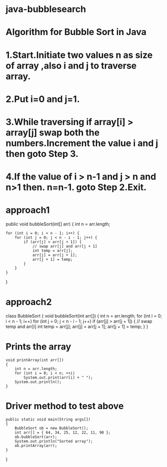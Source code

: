 # java-bubblesearch
# Algorithm for Bubble Sort in Java
# 1.Start.Initiate two values n as size of array ,also i and j to traverse array.
# 2.Put i=0 and j=1.
# 3.While traversing if array[i] > array[j] swap both the numbers.Increment the value i and j then goto Step 3.
# 4.If the value of i > n-1 and j > n and n>1 then. n=n-1. goto Step 2.Exit.
# approach1
public void bubbleSort(int[] arr) {
    int n = arr.length;

    for (int i = 0; i < n - 1; i++) {
        for (int j = 0; j < n - i - 1; j++) {
            if (arr[j] > arr[j + 1]) {
                // swap arr[j] and arr[j + 1]
                int temp = arr[j];
                arr[j] = arr[j + 1];
                arr[j + 1] = temp;
            }
        }
    }
}
# approach2
class BubbleSort { 
	void bubbleSort(int arr[]) 
	{ 
		int n = arr.length; 
		for (int i = 0; i < n - 1; i++) 
			for (int j = 0; j < n - i - 1; j++) 
				if (arr[j] > arr[j + 1]) { 
					// swap temp and arr[i] 
					int temp = arr[j]; 
					arr[j] = arr[j + 1]; 
					arr[j + 1] = temp; 
				} 
	} 

# Prints the array 
	void printArray(int arr[]) 
	{ 
		int n = arr.length; 
		for (int i = 0; i < n; ++i) 
			System.out.print(arr[i] + " "); 
		System.out.println(); 
	} 

# Driver method to test above 
	public static void main(String args[]) 
	{ 
		BubbleSort ob = new BubbleSort(); 
		int arr[] = { 64, 34, 25, 12, 22, 11, 90 }; 
		ob.bubbleSort(arr); 
		System.out.println("Sorted array"); 
		ob.printArray(arr); 
	} 
}

